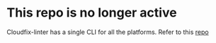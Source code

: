 # This repo is no longer active
Cloudfix-linter has a single CLI for all the platforms.
Refer to this [repo](https://github.com/trilogy-group/cloudfix-linter/)
